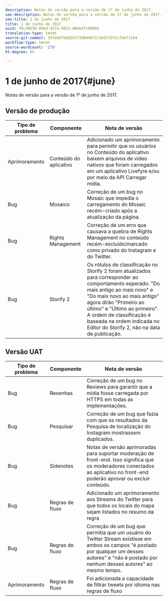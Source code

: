 ```yaml
---
description: Notas de versão para a versão de 1º de junho de 2017.
seo-description: Notas de versão para a versão de 1º de junho de 2017.
seo-title: 1 de junho de 2017
title: 1 de junho de 2017
uuid: 70c39b30-896d-437a-9852-80eb47c08892
translation-type: tm+mt
source-git-commit: 35feb87bb82d1f298496717a65f1972cf4e71104
workflow-type: tm+mt
source-wordcount: '279'
ht-degree: 6%

---
```



# 1 de junho de 2017{#june}

Notas de versão para a versão de 1º de junho de 2017.

## Versão de produção

| **Tipo de problema** | **Componente** | **Nota de versão** |
|---|---|---|
| Aprimoramento | Conteúdo do aplicativo | Adicionado um aprimoramento para permitir que os usuários no Conteúdo do aplicativo baixem arquivos de vídeo nativos que foram carregados em um aplicativo Livefyre e/ou por meio da API Carregar mídia. |
| Bug | Mosaico | Correção de um bug no Mosaic que impedia o carregamento do Mosaic recém-criado após a atualização da página. |
| Bug | Rights Management | Correção de um erro que causava a quebra de Rights Management no conteúdo recém-excluído/marcado como privado do Instagram e do Twitter. |
| Bug | Storify 2 | Os rótulos de classificação no Storify 2 foram atualizados para corresponder ao comportamento esperado. &quot;Do mais antigo ao mais novo&quot; e &quot;Do mais novo ao mais antigo&quot; agora dirão &quot;Primeiro ao último&quot; e &quot;Último ao primeiro&quot;. A ordem de classificação é baseada na ordem indicada no Editor do Storify 2, não na data de publicação. |

## Versão UAT

| **Tipo de problema** | **Componente** | **Nota de versão** |
|---|---|---|
| Bug | Resenhas | Correção de um bug no Reviews para garantir que a mídia fosse carregada por HTTPS em todas as implementações. |
| Bug | Pesquisar | Correção de um bug que fazia com que os resultados da Pesquisa de localização do Instagram mostrassem duplicados. |
| Bug | Sidenotes | Notas de versão aprimoradas para suportar moderação de front-end. Isso significa que os moderadores conectados ao aplicativo no front-end poderão aprovar ou excluir conteúdo. |
| Bug | Regras de fluxo | Adicionado um aprimoramento aos Streams do Twitter para que todos os locais do mapa sejam listados no resumo da regra |
| Bug | Regras de fluxo | Correção de um bug que permitia que um usuário do Twitter Stream existisse em ambos os campos &quot;é postado por qualquer um desses autores&quot; e &quot;não é postado por nenhum desses autores&quot; ao mesmo tempo. |
| Aprimoramento | Regras de fluxo | Foi adicionada a capacidade de filtrar tweets por idioma nas regras de fluxo |

